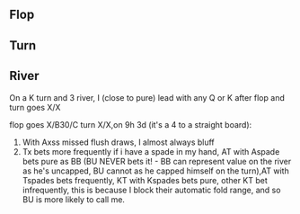 ## Flop

## Turn

## River
On a K turn and 3 river, I (close to pure)  lead with any Q or K after flop and turn goes X/X

flop goes X/B30/C turn X/X,on 9h 3d (it's a 4 to a straight board):
1. With Axss missed flush draws, I almost always bluff
2. Tx bets more frequently if i have a spade in my hand, AT with Aspade bets pure as BB (BU NEVER bets it! - BB can represent value on the river as he's uncapped, BU cannot as he capped himself on the turn),AT with Tspades bets frequently, KT with Kspades bets pure, other KT bet infrequently, this is because I block their automatic fold range, and so BU is more likely to call me.